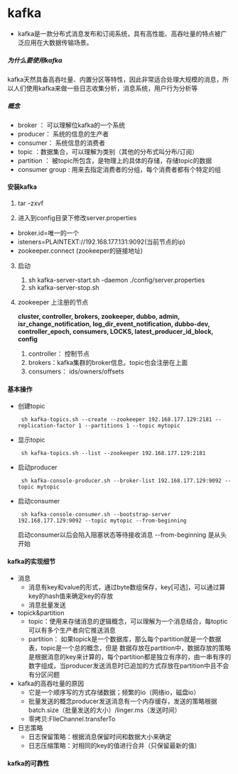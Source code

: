 # kafka

+ kafka是一款分布式消息发布和订阅系统，具有高性能、高吞吐量的特点被广泛应用在大数据传输场景。

##### 为什么要使用kafka

kafka天然具备高吞吐量、内置分区等特性，因此非常适合处理大规模的消息，所以人们使用kafka来做一些日志收集分析，消息系统，用户行为分析等



##### 概念

+ broker ： 可以理解位kafka的一个系统
+ producer： 系统的信息的生产者
+ consumer： 系统信息的消费者
+ topic ：数据集合，可以理解为类别（其他的分布式叫分布/订阅）
+ partition ： 被topic所包含，是物理上的具体的存储，存储topic的数据
+ consumer group : 用来去指定消费者的分组，每个消费者都有个特定的组  



#### 安装kafka

1.  tar -zxvf 

2.  进入到config目录下修改server.properties

   + broker.id=唯一的一个
   + isteners=PLAINTEXT://192.168.177.131:9092(当前节点的ip)
   + zookeeper.connect (zookeeper的链接地址)

3. 启动

   1.  sh kafka-server-start.sh -daemon ./config/server.properties
   2. sh kafka-server-stop.sh

4. zookeeper 上注册的节点

   **cluster, controller, brokers, zookeeper, dubbo, admin, isr_change_notification, log_dir_event_notification, dubbo-dev, controller_epoch, consumers, LOCKS, latest_producer_id_block, config**

   1.  controller： 控制节点
   2.  brokers：kafka集群的broker信息。topic也会注册在上面
   3.  consumers： ids/owners/offsets

#### 基本操作

- 创建topic 

  ``` sh kafka-topics.sh --create --zookeeper 192.168.177.129:2181 --replication-factor 1 --partitions 1 --topic mytopic```

- 显示topic

  ``` sh kafka-topics.sh --list --zookeeper 192.168.177.129:2181```

- 启动producer

  ``` sh kafka-console-producer.sh --broker-list 192.168.177.129:9092 --topic mytopic```

- 启动consumer

  ``` sh kafka-console-consumer.sh --bootstrap-server 192.168.177.129:9092 --topic mytopic --from-beginning```

  启动consumer以后会陷入阻塞状态等待接收消息 --from-beginning 是从头开始

#### kafka的实现细节

- 消息
  - 消息有key和value的形式，通过byte数组保存，key[可选]，可以通过算key的hash值来确定key的存放
  - 消息批量发送
- topick&partition
  - topic：使用来存储消息的逻辑概念，可以理解为一个消息结合，每toptic可以有多个生产者向它推送消息
  - partition： 如果topick是一个数据库，那么每个partition就是一个数据表，topic是一个总的概念，但是    数据存放在partition中，数据存放的策略是根据消息的key来计算的，每个partition都是独立有序的，由一串有序的数字组成，当producer发送消息时已追加的方式存放在partition中且不会有分区问题
- kafka的高吞吐量的原因
  - 它是一个顺序写的方式存储数据；频繁的io（网络io，磁盘io）
  - 批量发送的概念producer发送消息有一个内存缓存，发送的策略根据batch.size（批量发送的大小）/linger.ms（发送时间）
  - 零拷贝:FIleChannel.transferTo
- 日志策略
  - 日志保留策略：根据消息保留时间和数据大小来确定
  - 日志压缩策略：对相同的key的值进行合并（只保留最新的值）

#### kafka的可靠性

   









